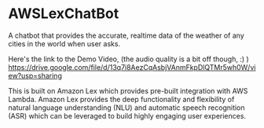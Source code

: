 # AWSLexChatBot
A chatbot that provides the accurate, realtime data of the weather of any cities in the world when user asks.

Here's the link to the Demo Video, (the audio quality is a bit off though, :) )
https://drive.google.com/file/d/13q7i8AezCqAsbjVAnmFkpDlQTMr5wh0W/view?usp=sharing

This is built on Amazon Lex which provides pre-built integration with AWS Lambda. Amazon Lex provides the deep functionality and flexibility of natural language understanding (NLU) and automatic speech recognition (ASR) which can be leveraged to build highly engaging user experiences.


